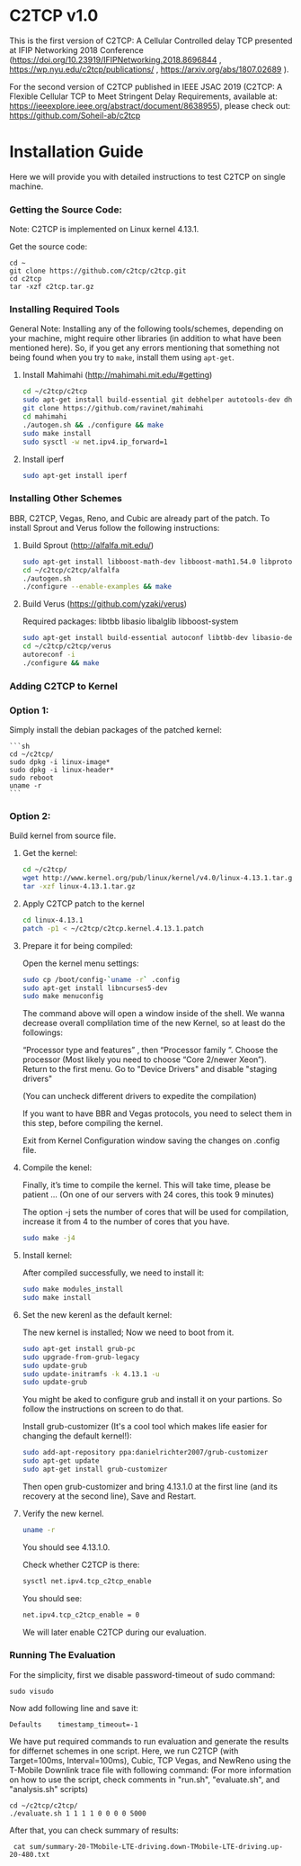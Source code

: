 # C2TCP v1.0

This is the first version of C2TCP: A Cellular Controlled delay TCP presented at IFIP Networking 2018 Conference (https://doi.org/10.23919/IFIPNetworking.2018.8696844 , https://wp.nyu.edu/c2tcp/publications/ , https://arxiv.org/abs/1807.02689 ).

For the second version of C2TCP published in IEEE JSAC 2019 (C2TCP: A Flexible Cellular TCP to Meet Stringent Delay Requirements, available at: https://ieeexplore.ieee.org/abstract/document/8638955), please check out: https://github.com/Soheil-ab/c2tcp

Installation Guide
==================

Here we will provide you with detailed instructions to test C2TCP on single machine.

### Getting the Source Code:

Note: C2TCP is implemented on Linux kernel 4.13.1. 

Get the source code:

	cd ~
	git clone https://github.com/c2tcp/c2tcp.git
	cd c2tcp
	tar -xzf c2tcp.tar.gz

### Installing Required Tools

General Note: Installing any of the following tools/schemes, depending on your machine, might require other libraries (in addition to what have been mentioned here). So, if you get any errors mentioning that something not being found when you try to `make`, install them using `apt-get`.

1. Install Mahimahi (http://mahimahi.mit.edu/#getting)

	```sh  
	cd ~/c2tcp/c2tcp
	sudo apt-get install build-essential git debhelper autotools-dev dh-autoreconf iptables protobuf-compiler libprotobuf-dev pkg-config libssl-dev dnsmasq-base ssl-cert libxcb-present-dev libcairo2-dev libpango1.0-dev iproute2 apache2-dev apache2-bin iptables dnsmasq-base gnuplot iproute2 apache2-api-20120211 libwww-perl
	git clone https://github.com/ravinet/mahimahi 
	cd mahimahi
	./autogen.sh && ./configure && make
	sudo make install
	sudo sysctl -w net.ipv4.ip_forward=1
	```

2. Install iperf

	```sh
	sudo apt-get install iperf
	```

### Installing Other Schemes 

BBR, C2TCP, Vegas, Reno, and Cubic are already part of the patch. To install Sprout and Verus follow the following instructions: 

1. Build Sprout (http://alfalfa.mit.edu/)

	```sh  
	sudo apt-get install libboost-math-dev libboost-math1.54.0 libprotobuf8 libprotobuf-dev 
	cd ~/c2tcp/c2tcp/alfalfa
	./autogen.sh
	./configure --enable-examples && make	
	```

2. Build Verus (https://github.com/yzaki/verus)

	Required packages: libtbb libasio libalglib libboost-system

	```sh
	sudo apt-get install build-essential autoconf libtbb-dev libasio-dev libalglib-dev libboost-system-dev
	cd ~/c2tcp/c2tcp/verus
	autoreconf -i
	./configure && make
	```

### Adding C2TCP to Kernel

### Option 1:

Simply install the debian packages of the patched kernel:

    ```sh
    cd ~/c2tcp/
    sudo dpkg -i linux-image*
    sudo dpkg -i linux-header*
    sudo reboot 
    uname -r
    ```
    
### Option 2:

Build kernel from source file.

1. Get the kernel:

	```sh
	cd ~/c2tcp/
	wget http://www.kernel.org/pub/linux/kernel/v4.0/linux-4.13.1.tar.gz
	tar -xzf linux-4.13.1.tar.gz
	```
	
2. Apply C2TCP patch to the kernel

	```sh
	cd linux-4.13.1
	patch -p1 < ~/c2tcp/c2tcp.kernel.4.13.1.patch
	```
3. Prepare it for being compiled:

	Open the kernel menu settings:
	
	```sh
	sudo cp /boot/config-`uname -r` .config
	sudo apt-get install libncurses5-dev
	sudo make menuconfig
	```
	
	The command above will open a window inside of the shell. We wanna decrease overall complilation time of the new Kernel, so at least do the followings:
	
	“Processor type and features” , then “Processor family ”. Choose the processor (Most likely you need to choose “Core 2/newer Xeon”).
	Return to the first menu. Go to "Device Drivers" and disable "staging drivers"
	
	(You can uncheck different drivers to expedite the compilation)
    
    If you want to have BBR and Vegas protocols, you need to select them in this step, before compiling the kernel.

	Exit from Kernel Configuration window saving the changes on .config file. 
	
4. Compile the kenel:
	
	Finally, it’s time to compile the kernel. This will take time, please be patient ...
	(On one of our servers with 24 cores, this took 9 minutes)
	
	The option -j sets the number of cores that will be used for compilation, increase it from 4 to the number of cores that you have.
	
	```sh
	sudo make -j4
	```
	
5. Install kernel:
	
	After compiled successfully, we need to install it:
	
	```sh
	sudo make modules_install
	sudo make install
	```
	
6. Set the new kerenl as the default kernel: 

	The new kernel is installed; Now we need to boot from it. 
	
	```sh
	sudo apt-get install grub-pc
	sudo upgrade-from-grub-legacy
	sudo update-grub
	sudo update-initramfs -k 4.13.1 -u
	sudo update-grub
	```
	You might be aked to configure grub and install it on your partions. So follow the instructions on screen to do that.
	
	Install grub-customizer (It's a cool tool which makes life easier for changing the default kernel!):
	
	```sh
	sudo add-apt-repository ppa:danielrichter2007/grub-customizer
	sudo apt-get update
	sudo apt-get install grub-customizer
	```
	
	Then open grub-customizer and bring 4.13.1.0 at the first line (and its recovery at the second line), Save and Restart.

7. Verify the new kernel.

	```sh
	uname -r
	```
	You should see 4.13.1.0.
	
	Check whether C2TCP is there:
	
	```sh
	sysctl net.ipv4.tcp_c2tcp_enable
	```
	
	You should see:
	
	```sh
	net.ipv4.tcp_c2tcp_enable = 0
	```
	We will later enable C2TCP during our evaluation.
		
### Running The Evaluation

For the simplicity, first we disable password-timeout of sudo command:

	sudo visudo

Now add following line and save it:

	Defaults    timestamp_timeout=-1	
	
We have put required commands to run evaluation and generate the results for differnet schemes in one script.
Here, we run C2TCP (with Target=100ms, Interval=100ms), Cubic, TCP Vegas, and NewReno using the T-Mobile Downlink trace file with following command:
(For more information on how to use the script, check comments in "run.sh", "evaluate.sh", and "analysis.sh" scripts)

	cd ~/c2tcp/c2tcp/
	./evaluate.sh 1 1 1 1 0 0 0 0 5000

After that, you can check summary of results:	

	 cat sum/summary-20-TMobile-LTE-driving.down-TMobile-LTE-driving.up-20-480.txt

